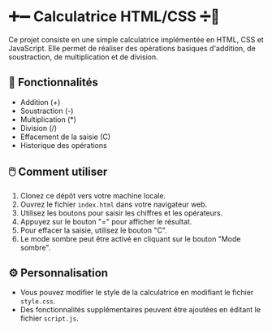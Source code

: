 # ➕➖ Calculatrice HTML/CSS ➗🟰

Ce projet consiste en une simple calculatrice implémentée en HTML, CSS et JavaScript. Elle permet de réaliser des opérations basiques d'addition, de soustraction, de multiplication et de division.

## 📖 Fonctionnalités

- Addition (+)
- Soustraction (-)
- Multiplication (\*)
- Division (/)
- Effacement de la saisie (C)
- Historique des opérations

## 🖱️ Comment utiliser

1. Clonez ce dépôt vers votre machine locale.
2. Ouvrez le fichier `index.html` dans votre navigateur web.
3. Utilisez les boutons pour saisir les chiffres et les opérateurs.
4. Appuyez sur le bouton "=" pour afficher le résultat.
5. Pour effacer la saisie, utilisez le bouton "C".
6. Le mode sombre peut être activé en cliquant sur le bouton "Mode sombre".

## ⚙️ Personnalisation

- Vous pouvez modifier le style de la calculatrice en modifiant le fichier `style.css`.
- Des fonctionnalités supplémentaires peuvent être ajoutées en éditant le fichier `script.js`.
